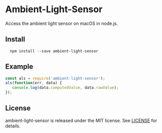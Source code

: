 # Ambient-Light-Sensor

Access the ambient light sensor on macOS in node.js.

## Install

      npm install --save ambient-light-sensor

## Example

```javascript
const als = require('ambient-light-sensor');
als(function(err, data) {
   console.log(data.computedValue, data.rawValue);
});
```

## License

ambient-light-sensor is released under the MIT license. See [LICENSE](https://github.com/otium/node-ambient-light-sensor/blob/master/LICENSE) for details.
